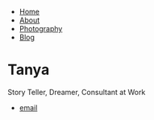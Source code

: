 <!DOCTYPE html>
<html>
	<head>
		<title>Tanya, Story Teller, Dreamer, Consultant at Work</title>
		<!-- link to main stylesheet -->
		<link rel="stylesheet" type="text/css" href="/css/main.css">
	</head>
	<body>
		<nav>
    		<ul>
        		<li><a href="/">Home</a></li>
	        	<li><a href="/about">About</a></li>
        		<li><a href="/photography">Photography</a></li>
        		<li><a href="/blog">Blog</a></li>
    		</ul>
		</nav>
		<div class="container">
    		<div class="blurb">
        		<h1>Tanya</h1>
				<p>Story Teller, Dreamer, Consultant at Work</p>
    		</div><!-- /.blurb -->
		</div><!-- /.container -->
		<footer>
    		<ul>
        		<li><a href="mailto:zhao.tong1112@gmail.com">email</a></li>
			</ul>
		</footer>
	</body>
